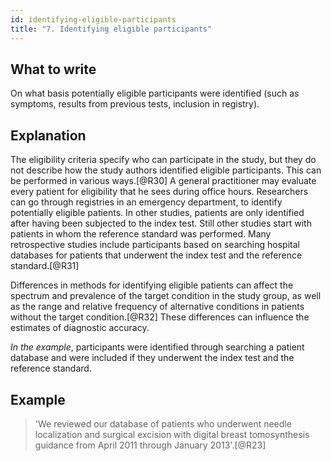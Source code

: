 ```yaml
---
id: identifying-eligible-participants
title: "7. Identifying eligible participants"
---
```

## What to write

On what basis potentially eligible participants were identified (such as symptoms, results from previous tests, inclusion in registry).

## Explanation

The eligibility criteria specify who can participate in
the study, but they do not describe how the study authors identified
eligible participants. This can be performed in various ways.[@R30] A
general practitioner may evaluate every patient for eligibility that he
sees during office hours. Researchers can go through registries in an
emergency department, to identify potentially eligible patients. In
other studies, patients are only identified after having been subjected
to the index test. Still other studies start with patients in whom the
reference standard was performed. Many retrospective studies include
participants based on searching hospital databases for patients that
underwent the index test and the reference standard.[@R31]

Differences in methods for identifying eligible patients can affect the
spectrum and prevalence of the target condition in the study group, as
well as the range and relative frequency of alternative conditions in
patients without the target condition.[@R32] These differences can
influence the estimates of diagnostic accuracy.

*In the example*, participants were identified through searching a
patient database and were included if they underwent the index test and
the reference standard.

## Example

> 'We reviewed our database of patients who underwent needle
localization and surgical excision with digital breast tomosynthesis
guidance from April 2011 through January 2013'.[@R23]

